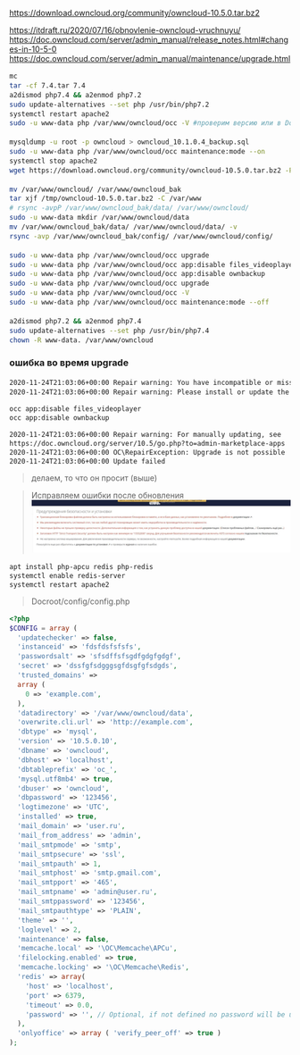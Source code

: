 https://download.owncloud.org/community/owncloud-10.5.0.tar.bz2

https://itdraft.ru/2020/07/16/obnovlenie-owncloud-vruchnuyu/
https://doc.owncloud.com/server/admin_manual/release_notes.html#changes-in-10-5-0
https://doc.owncloud.com/server/admin_manual/maintenance/upgrade.html

```bash
mc
tar -cf 7.4.tar 7.4
a2dismod php7.4 && a2enmod php7.2
sudo update-alternatives --set php /usr/bin/php7.2
systemctl restart apache2
sudo -u www-data php /var/www/owncloud/occ -V #проверим версию или в Docroot/config/config.php

mysqldump -u root -p owncloud > owncloud_10.1.0.4_backup.sql
sudo -u www-data php /var/www/owncloud/occ maintenance:mode --on
systemctl stop apache2
wget https://download.owncloud.org/community/owncloud-10.5.0.tar.bz2 -P /tmp/

mv /var/www/owncloud/ /var/www/owncloud_bak
tar xjf /tmp/owncloud-10.5.0.tar.bz2 -C /var/www
# rsync -avpP /var/www/owncloud_bak/data/ /var/www/owncloud/
sudo -u www-data mkdir /var/www/owncloud/data
mv /var/www/owncloud_bak/data/ /var/www/owncloud/data/ -v
rsync -avp /var/www/owncloud_bak/config/ /var/www/owncloud/config/

sudo -u www-data php /var/www/owncloud/occ upgrade
sudo -u www-data php /var/www/owncloud/occ app:disable files_videoplayer
sudo -u www-data php /var/www/owncloud/occ app:disable ownbackup
sudo -u www-data php /var/www/owncloud/occ upgrade
sudo -u www-data php /var/www/owncloud/occ -V
sudo -u www-data php /var/www/owncloud/occ maintenance:mode --off

a2dismod php7.2 && a2enmod php7.4
sudo update-alternatives --set php /usr/bin/php7.4
chown -R www-data. /var/www/owncloud
```

### ошибка во время upgrade
```bash
2020-11-24T21:03:06+00:00 Repair warning: You have incompatible or missing apps enabled that could not be found or updated via the marketplace.
2020-11-24T21:03:06+00:00 Repair warning: Please install or update the following apps manually or disable them with:
```
```nginx
occ app:disable files_videoplayer
occ app:disable ownbackup
```
```
2020-11-24T21:03:06+00:00 Repair warning: For manually updating, see https://doc.owncloud.org/server/10.5/go.php?to=admin-marketplace-apps
2020-11-24T21:03:06+00:00 OC\RepairException: Upgrade is not possible
2020-11-24T21:03:06+00:00 Update failed
```
> делаем, то что он просит (выше)

> Исправляем ошибки после обновления
![](https://raw.githubusercontent.com/sanekmihailow/My_guide_instructions/master-origin/images/owncloud_10.5.0._warn_after_upgrade.jpg)
```nginx
apt install php-apcu redis php-redis
systemctl enable redis-server
systemctl restart apache2
```
> Docroot/config/config.php
```php
<?php
$CONFIG = array (
  'updatechecker' => false,
  'instanceid' => 'fdsfdsfsfsfs',
  'passwordsalt' => 'sfsdffsfsgdfgdgfgdgf',
  'secret' => 'dssfgfsdgggsgfdsgfgfsdgds',
  'trusted_domains' => 
  array (
    0 => 'example.com',
  ),
  'datadirectory' => '/var/www/owncloud/data',
  'overwrite.cli.url' => 'http://example.com',
  'dbtype' => 'mysql',
  'version' => '10.5.0.10',
  'dbname' => 'owncloud',
  'dbhost' => 'localhost',
  'dbtableprefix' => 'oc_',
  'mysql.utf8mb4' => true,
  'dbuser' => 'owncloud',
  'dbpassword' => '123456',
  'logtimezone' => 'UTC',
  'installed' => true,
  'mail_domain' => 'user.ru',
  'mail_from_address' => 'admin',
  'mail_smtpmode' => 'smtp',
  'mail_smtpsecure' => 'ssl',
  'mail_smtpauth' => 1,
  'mail_smtphost' => 'smtp.gmail.com',
  'mail_smtpport' => '465',
  'mail_smtpname' => 'admin@user.ru',
  'mail_smtppassword' => '123456',
  'mail_smtpauthtype' => 'PLAIN',
  'theme' => '',
  'loglevel' => 2,
  'maintenance' => false,
  'memcache.local' => '\OC\Memcache\APCu',
  'filelocking.enabled' => true,
  'memcache.locking' => '\OC\Memcache\Redis',
  'redis' => array(
	'host' => 'localhost',
	'port' => 6379,
	'timeout' => 0.0,
	'password' => '', // Optional, if not defined no password will be used.
  ),
  'onlyoffice' => array ( 'verify_peer_off' => true )
);
